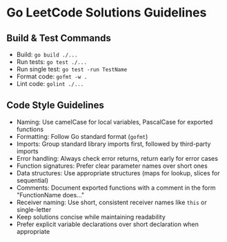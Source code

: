 # Go LeetCode Solutions Guidelines

## Build & Test Commands
- Build: `go build ./...`
- Run tests: `go test ./...`
- Run single test: `go test -run TestName`
- Format code: `gofmt -w .`
- Lint code: `golint ./...`

## Code Style Guidelines
- Naming: Use camelCase for local variables, PascalCase for exported functions
- Formatting: Follow Go standard format (`gofmt`)
- Imports: Group standard library imports first, followed by third-party imports
- Error handling: Always check error returns, return early for error cases
- Function signatures: Prefer clear parameter names over short ones
- Data structures: Use appropriate structures (maps for lookup, slices for sequential)
- Comments: Document exported functions with a comment in the form "FunctionName does..."
- Receiver naming: Use short, consistent receiver names like `this` or single-letter
- Keep solutions concise while maintaining readability
- Prefer explicit variable declarations over short declaration when appropriate